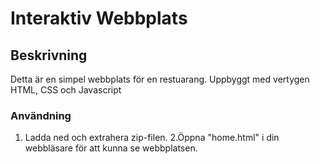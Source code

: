 # Interaktiv Webbplats

## Beskrivning
Detta är en simpel webbplats för en restuarang. Uppbyggt med vertygen HTML, CSS och Javascript

### Användning
1. Ladda ned och extrahera zip-filen.
2.Öppna "home.html" i din webbläsare för att kunna se webbplatsen.
